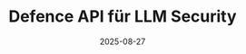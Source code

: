 ---
title: "Defence API für LLM Security"
date: 2025-08-27
layout: "landingpage"
hero:
  background-image: "/solution/dapi/hero.png"
  section-title: "Defence API für LLM Security"
  title: "Schütze deine KI, bevor sie dich in Schwierigkeiten bringt."
  subtitle: "Dein Team nutzt LLMs - aber wer schützt euch vor Prompt Injection, Datenlecks und rechtlichem Ärger?"
  live-in:
    - text: "Live in"
    - amout: 10 Minuten
  compatibility:
    - text: "kompatibel mit"
    - items:
        - item:
            name: "OpenAI" 
            id: "openai"
        - item:
            name: "Anthropic"
            id: "anthropic"
        - item:
            name: "Mistral"
            id: "mistral"
  ctas:
    - label: "Jetzt für Early Access eintragen"
      href: "/todo"
features:
  section-title: "Features"
  title: "Was DAPI für dich übernimmt"
  items:
  - title: "Prompt Injection Defense"
    text: "Blockiert Jailbreaks, Exploits & Injection-Versuche in Echtzeit – bevor sie deinen Stack erreichen."
    icon: "prompt-injection"
  - title: "Output Sanitization"
    text: "Entfernt sensible oder ungewollte Inhalte aus LLM-Antworten – dynamisch und regelbasiert."
    icon: "output-sanitization"
  - title: "Token Usage & Zugriffskontrolle"
    text: "Behalte volle Übersicht über API-Kosten & -Zugriffe – anonymisiert & konfigurierbar."
    icon: "token-usage"
  - title: "Audit-Ready Tracing"
    text: "Erfasst jede Interaktion DSGVO- und AI-Act-konform – auf Wunsch auch ohne Payload-Logging."
    icon: "audit-ready-tracing"
  - title: "Multi-Model Support"
    text: "Kompatibel mit OpenAI, Mistral, Claude – oder jedem Modell, das du selbst hostest."
    icon: "multi-model-support"
  - title: "Zero Trust Auth Layer"
    text: "Sichere Authentifizierung via Key Rotation, Rate Limits & rollenbasiertem Zugriff."
    icon: "zero-trust-auth-layer"
liveInSection:
  background-image: "/solution/dapi/live-in-section-background.png"
  text: "Integration in"
  amout: 10 Minuten
section_testimonial:
  sectionType: "section-grey section-landingpage"
  section-title: "Erfahrungen"
  title: Warum CTOs & Tech-Leads DAPI lieben
  features:
  - name: Sebastian Henneberg
    company: synsugar GmbH
    logo: synsugar.png
    text: SmartLabs hat uns gezeigt, wie wir die Sicherheit unser KI-Plattform deutlich verbessern können. Dank des detaillierten Audits wissen wir nicht nur wo Sicherheit verbessert werden kann, sondern auch, wie wir dies praktisch realisieren. Vielen Dank für die einfache und kompetente Zusammenarbeit!
    face: henneberg.png
  - name: Lorenz (Produktmanager AI)
    company: ARTTAC SOLUTIONS GMBH
    logo: arttac.png
    text: Das Audit von Smart Labs AI war ein echter Augenöffner. Wir konnten nicht nur Schwachstellen in unseren Modellen identifizieren, sondern haben auch konkrete, umsetzbare Maßnahmen erhalten, um sie sicherer und robuster zu machen. Besonders hilfreich waren die praxisnahen PoC-Ergebnisse.
    face: arttacsolutions-lorenz.jpeg
  - name: Felix Meusel (CEO)
    company: ARTTAC SOLUTIONS GMBH
    logo: arttac.png
    text: Mit Smart Labs AI haben wir endlich Klarheit darüber gewonnen, wie sicher und regelkonform unsere KI-Lösungen wirklich sind. Der PoC hat uns nicht nur technisch weitergebracht, sondern stärkt auch das Vertrauen unserer Kunden und Partner in unsere KI-Strategie.
    face: innogpt-felix.png
  - name:  Mike Koene (CEO & KI-Entwickler)
    company: Inno KI GmbH 
    logo: innogpt.png
    text: Als technischer Entwickler war ich beeindruckt von der Tiefe des Audits. Es ging nicht nur um allgemeine Sicherheitskonzepte, sondern um ganz konkrete Schwachstellen in unseren KI-Systemen – inklusive Proof-of-Concepts, die direkt in unsere Entwicklungsarbeit eingeflossen sind. Ein echter Mehrwert für jedes verantwortungsbewusste Tech-Team.
    face: innogpt-mike.png
  - name: Maurice Brumund (CEO & Produktmanager)
    company: Inno KI GmbH 
    logo: innogpt.png
    text: Das Audit hat uns nicht nur technisch, sondern auch strategisch weitergebracht. Es liefert klare Entscheidungsgrundlagen für unsere Produktentwicklung – besonders in Bezug auf Sicherheit und Compliance. Der strukturierte Ablauf und die konkreten Handlungsempfehlungen machen Smart Labs AI zu einem echten Partner für nachhaltige KI-Produkte.
    face: innogpt-maurice.png
---